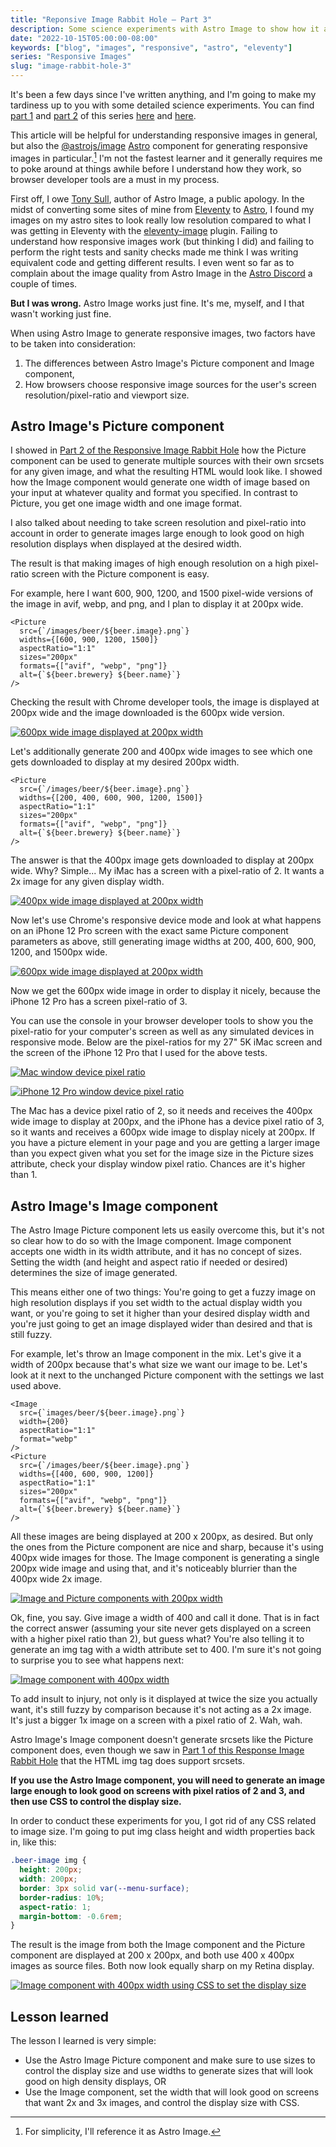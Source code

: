 ```yaml
---
title: "Reponsive Image Rabbit Hole – Part 3"
description: Some science experiments with Astro Image to show how it and responsive images in general work.
date: "2022-10-15T05:00:00-08:00"
keywords: ["blog", "images", "responsive", "astro", "eleventy"]
series: "Responsive Images"
slug: "image-rabbit-hole-3"
---
```


It's been a few days since I've written anything, and I'm going to make my tardiness up to you with some detailed science experiments. You can find [part 1](https://scottwillsey.com/image-rabbit-hole-1/) and [part 2](https://scottwillsey.com/image-rabbit-hole-2/) of this series [here](https://scottwillsey.com/image-rabbit-hole-1/) and [here](https://scottwillsey.com/image-rabbit-hole-2/).

This article will be helpful for understanding responsive images in general, but also the [@astrojs/image](https://www.npmjs.com/package/@astrojs/image) [Astro](https://astro.build) component for generating responsive images in particular.[^1] I'm not the fastest learner and it generally requires me to poke around at things awhile before I understand how they work, so browser developer tools are a must in my process.

First off, I owe [Tony Sull](https://twitter.com/tonysull_co?s=21&t=Ibi4YXw9kwwLY5ExPYmJ-Q), author of Astro Image, a public apology. In the midst of converting some sites of mine from [Eleventy](https://www.11ty.dev) to [Astro](https://astro.build), I found my images on my astro sites to look really low resolution compared to what I was getting in Eleventy with the [eleventy-image](https://www.11ty.dev/docs/plugins/image/) plugin. Failing to understand how responsive images work (but thinking I did) and failing to perform the right tests and sanity checks made me think I was writing equivalent code and getting different results. I even went so far as to complain about the image quality from Astro Image in the [Astro Discord](https://astro.build/chat) a couple of times.

**But I was wrong.** Astro Image works just fine. It's me, myself, and I that wasn't working just fine.

When using Astro Image to generate responsive images, two factors have to be taken into consideration:

1. The differences between Astro Image's Picture component and Image component,
2. How browsers choose responsive image sources for the user's screen resolution/pixel-ratio and viewport size.

## Astro Image's Picture component

I showed in [Part 2 of the Responsive Image Rabbit Hole](https://scottwillsey.com/image-rabbit-hole-2/) how the Picture component can be used to generate multiple sources with their own srcsets for any given image, and what the resulting HTML would look like. I showed how the Image component would generate one width of image based on your input at whatever quality and format you specified. In contrast to Picture, you get one image width and one image format.

I also talked about needing to take screen resolution and pixel-ratio into account in order to generate images large enough to look good on high resolution displays when displayed at the desired width.

The result is that making images of high enough resolution on a high pixel-ratio screen with the Picture component is easy.

For example, here I want 600, 900, 1200, and 1500 pixel-wide versions of the image in avif, webp, and png, and I plan to display it at 200px wide.

```astro
<Picture
  src={`/images/beer/${beer.image}.png`}
  widths={[600, 900, 1200, 1500]}
  aspectRatio="1:1"
  sizes="200px"
  formats={["avif", "webp", "png"]}
  alt={`${beer.brewery} ${beer.name}`}
/>
```

Checking the result with Chrome developer tools, the image is displayed at 200px wide and the image downloaded is the 600px wide version.

[![600px wide image displayed at 200px width](../../assets/images/posts/NormalView-200px-400px-2FA1BD80-9E3E-406B-B3AF-3E8796E7DEE8.png)](/images/posts/NormalView-200px-400px-2FA1BD80-9E3E-406B-B3AF-3E8796E7DEE8.jpg)

Let's additionally generate 200 and 400px wide images to see which one gets downloaded to display at my desired 200px width.

```astro
<Picture
  src={`/images/beer/${beer.image}.png`}
  widths={[200, 400, 600, 900, 1200, 1500]}
  aspectRatio="1:1"
  sizes="200px"
  formats={["avif", "webp", "png"]}
  alt={`${beer.brewery} ${beer.name}`}
/>
```

The answer is that the 400px image gets downloaded to display at 200px wide. Why? Simple... My iMac has a screen with a pixel-ratio of 2. It wants a 2x image for any given display width.

[![400px wide image displayed at 200px width](../../assets/images/posts/200px-400px-2FA1BD80-9E3E-406B-B3AF-3E8796E7DEE8.png)](/images/posts/200px-400px-2FA1BD80-9E3E-406B-B3AF-3E8796E7DEE8.jpg)

Now let's use Chrome's responsive device mode and look at what happens on an iPhone 12 Pro screen with the exact same Picture component parameters as above, still generating image widths at 200, 400, 600, 900, 1200, and 1500px wide.

[![600px wide image displayed at 200px width](../../assets/images/posts/200px-600px-2FA1BD80-9E3E-406B-B3AF-3E8796E7DEE8.png)](/images/posts/200px-600px-2FA1BD80-9E3E-406B-B3AF-3E8796E7DEE8.jpg)

Now we get the 600px wide image in order to display it nicely, because the iPhone 12 Pro has a screen pixel-ratio of 3.

You can use the console in your browser developer tools to show you the pixel-ratio for your computer's screen as well as any simulated devices in responsive mode. Below are the pixel-ratios for my 27" 5K iMac screen and the screen of the iPhone 12 Pro that I used for the above tests.

[![Mac window device pixel ratio](../../assets/images/posts/DevicePixelRatioMac-2FA1BD80-9E3E-406B-B3AF-3E8796E7DEE8.png)](/images/posts/DevicePixelRatioMac-2FA1BD80-9E3E-406B-B3AF-3E8796E7DEE8.jpg)

[![iPhone 12 Pro window device pixel ratio](../../assets/images/posts/DevicePixelRatioiPhone-2FA1BD80-9E3E-406B-B3AF-3E8796E7DEE8.png)](/images/posts/DevicePixelRatioiPhone-2FA1BD80-9E3E-406B-B3AF-3E8796E7DEE8.jpg)

The Mac has a device pixel ratio of 2, so it needs and receives the 400px wide image to display at 200px, and the iPhone has a device pixel ratio of 3, so it wants and receives a 600px wide image to display nicely at 200px. If you have a picture element in your page and you are getting a larger image than you expect given what you set for the image size in the Picture sizes attribute, check your display window pixel ratio. Chances are it's higher than 1.

## Astro Image's Image component

The Astro Image Picture component lets us easily overcome this, but it's not so clear how to do so with the Image component. Image component accepts one width in its width attribute, and it has no concept of sizes. Setting the width (and height and aspect ratio if needed or desired) determines the size of image generated.

This means either one of two things: You're going to get a fuzzy image on high resolution displays if you set width to the actual display width you want, or you're going to set it higher than your desired display width and you're just going to get an image displayed wider than desired and that is still fuzzy.

For example, let's throw an Image component in the mix. Let's give it a width of 200px because that's what size we want our image to be. Let's look at it next to the unchanged Picture component with the settings we last used above.

```astro
<Image
  src={`images/beer/${beer.image}.png`}
  width={200}
  aspectRatio="1:1"
  format="webp"
/>
<Picture
  src={`/images/beer/${beer.image}.png`}
  widths={[400, 600, 900, 1200]}
  aspectRatio="1:1"
  sizes="200px"
  formats={["avif", "webp", "png"]}
  alt={`${beer.brewery} ${beer.name}`}
/>
```

All these images are being displayed at 200 x 200px, as desired. But only the ones from the Picture component are nice and sharp, because it's using 400px wide images for those. The Image component is generating a single 200px wide image and using that, and it's noticeably blurrier than the 400px wide 2x image.

[![Image and Picture components with 200px width](../../assets/images/posts/Image-200px-400px-2FA1BD80-9E3E-406B-B3AF-3E8796E7DEE8.png)](/images/posts/Image-200px-400px-2FA1BD80-9E3E-406B-B3AF-3E8796E7DEE8.jpg)

Ok, fine, you say. Give image a width of 400 and call it done. That is in fact the correct answer (assuming your site never gets displayed on a screen with a higher pixel ratio than 2), but guess what? You're also telling it to generate an img tag with a width attribute set to 400. I'm sure it's not going to surprise you to see what happens next:

[![Image component with 400px width](../../assets/images/posts/Image-400px-400px-2FA1BD80-9E3E-406B-B3AF-3E8796E7DEE8.png)](/images/posts/Image-400px-400px-2FA1BD80-9E3E-406B-B3AF-3E8796E7DEE8.jpg)

To add insult to injury, not only is it displayed at twice the size you actually want, it's still fuzzy by comparison because it's not acting as a 2x image. It's just a bigger 1x image on a screen with a pixel ratio of 2. Wah, wah.

Astro Image's Image component doesn't generate srcsets like the Picture component does, even though we saw in [Part 1 of this Response Image Rabbit Hole](https://scottwillsey.com/image-rabbit-hole-1/) that the HTML img tag does support srcsets.

**If you use the Astro Image component, you will need to generate an image large enough to look good on screens with pixel ratios of 2 and 3, and then use CSS to control the display size.**

In order to conduct these experiments for you, I got rid of any CSS related to image size. I'm going to put img class height and width properties back in, like this:

```css
.beer-image img {
  height: 200px;
  width: 200px;
  border: 3px solid var(--menu-surface);
  border-radius: 10%;
  aspect-ratio: 1;
  margin-bottom: -0.6rem;
}
```

The result is the image from both the Image component and the Picture component are displayed at 200 x 200px, and both use 400 x 400px images as source files. Both now look equally sharp on my Retina display.

[![Image component with 400px width using CSS to set the display size](../../assets/images/posts/Image-all-400-2FA1BD80-9E3E-406B-B3AF-3E8796E7DEE8.png)](/images/posts/Image-all-400-2FA1BD80-9E3E-406B-B3AF-3E8796E7DEE8.jpg)

## Lesson learned

The lesson I learned is very simple:

- Use the Astro Image Picture component and make sure to use sizes to control the display size and use widths to generate sizes that will look good on high density displays, OR
- Use the Image component, set the width that will look good on screens that want 2x and 3x images, and control the display size with CSS.

[^1]: For simplicity, I'll reference it as Astro Image.
